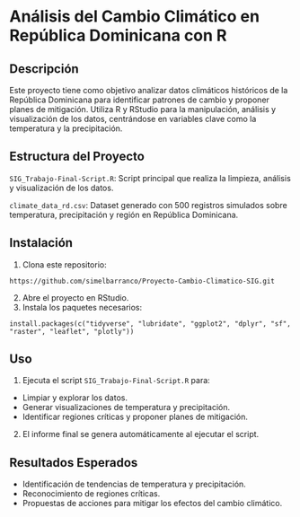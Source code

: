 # Análisis del Cambio Climático en República Dominicana con R

## Descripción

Este proyecto tiene como objetivo analizar datos climáticos históricos de la República Dominicana para identificar patrones de cambio y proponer planes de mitigación. Utiliza R y RStudio para la manipulación, análisis y visualización de los datos, centrándose en variables clave como la temperatura y la precipitación.

## Estructura del Proyecto

`SIG_Trabajo-Final-Script.R`: Script principal que realiza la limpieza, análisis y visualización de los datos.

`climate_data_rd.csv`: Dataset generado con 500 registros simulados sobre temperatura, precipitación y región en República Dominicana.

## Instalación

1. Clona este repositorio:
```
https://github.com/simelbarranco/Proyecto-Cambio-Climatico-SIG.git
```
2. Abre el proyecto en RStudio.
3. Instala los paquetes necesarios:
```
install.packages(c("tidyverse", "lubridate", "ggplot2", "dplyr", "sf", "raster", "leaflet", "plotly"))
```

## Uso

1. Ejecuta el script `SIG_Trabajo-Final-Script.R` para:

- Limpiar y explorar los datos.
- Generar visualizaciones de temperatura y precipitación.
- Identificar regiones críticas y proponer planes de mitigación.

2. El informe final se genera automáticamente al ejecutar el script.

## Resultados Esperados

- Identificación de tendencias de temperatura y precipitación.
- Reconocimiento de regiones críticas.
- Propuestas de acciones para mitigar los efectos del cambio climático.